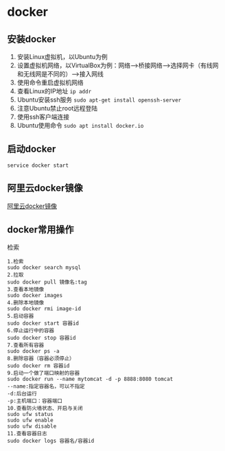 # docker

## 安装docker

1. 安装Linux虚拟机，以Ubuntu为例
2. 设置虚拟机网络，以VirtualBox为例：网络——>桥接网络——>选择网卡（有线网和无线网是不同的）——>接入网线
3. 使用命令重启虚拟机网络
4. 查看Linux的IP地址     `ip addr`
5. Ubuntu安装ssh服务    `sudo apt-get install openssh-server`
6. 注意Ubuntu禁止root远程登陆
7. 使用ssh客户端连接
8. Ubuntu使用命令   `sudo apt install docker.io`

## 启动docker

```shell
service docker start
```

## 阿里云docker镜像

[阿里云docker镜像](https://www.cnblogs.com/anliven/p/6218741.html)

## docker常用操作

检索

```shell
1.检索
sudo docker search mysql
2.拉取
sudo docker pull 镜像名:tag
3.查看本地镜像
sudo docker images
4.删除本地镜像
sudo docker rmi image-id
5.启动容器
sudo docker start 容器id
6.停止运行中的容器
sudo docker stop 容器id
7.查看所有容器
sudo docker ps -a
8.删除容器（容器必须停止）
sudo docker rm 容器id
9.启动一个做了端口映射的容器
sudo docker run --name mytomcat -d -p 8888:8080 tomcat
--name:指定容器名，可以不指定
-d:后台运行
-p:主机端口：容器端口
10.查看防火墙状态、开启与关闭
sudo ufw status
sudo ufw enable
sudo ufw disable
11.查看容器日志
sudo docker logs 容器名/容器id
```

